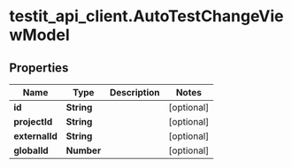 # testit_api_client.AutoTestChangeViewModel

## Properties

Name | Type | Description | Notes
------------ | ------------- | ------------- | -------------
**id** | **String** |  | [optional] 
**projectId** | **String** |  | [optional] 
**externalId** | **String** |  | [optional] 
**globalId** | **Number** |  | [optional] 


